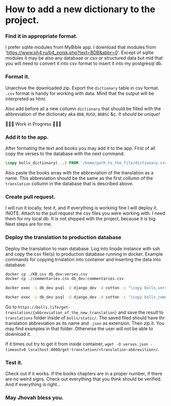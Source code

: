 # How to add a new dictionary to the project.

### Find it in appropriate format.

I prefer sqlite modules from MyBible app. I download that modules from 'https://www.ph4.ru/b4_poisk.php?text=BDB&abbr=0'. Except of sqlite modules it may be also any database or csv or structured data but mid that you will need to convert it into csv format to insert it into my postgresql db.

### Format it.

Unarchive the downloaded zip. Export the `dictionary` table in csv format. `.csv` format is handy for working with data.  Mind that the output will be interpreted as html.

Also add before all a new collumn `dictionary` that should be filled with the abbreviation of the dictionaty aka `BDB`, `RUSD`, `BDBSC` &c. *It should be unique!*

🚧🚧🚧 Work in Progress 🚧🚧🚧

### Add it to the app.

After formating the text and books you may add it to the app. First of all copy the verses to the database with the next command:

```sql
\copy bolls_dictionary(...) FROM '/home/path_to_the_file/dictionary.csv' DELIMITER '|' CSV HEADER;
```

Also paste the books array with the abbreviation of the translation as a name. This abbreviation should be the same as the first collumn of the `translation` collumn in the database that is described above.

### Create pull request.

I will run it locally, test it, and if everything is workinig fine I will deploy it.
!NOTE. Attach to the pull request the csv files you were working with. I need them for my local db. It is not shipped with the project, because it is big. Next steps are for me.

### Deploy the translation to production database

Deploy the translation to main database. Log into linode instance with ssh and copy the csv file(s) to production database running in docker. Example commands for copying trnslation into container and inserting the data into database:

```bash
docker cp ./KB.csv db_dev:verses.csv
docker cp ./commentaries.csv db_dev:commentaries.csv

docker exec -i db_dev psql -U django_dev -d cotton -c "\copy bolls_verses(translation, book, chapter, verse, text) FROM 'verses.csv' DELIMITER ',' CSV HEADER;"

docker exec -i db_dev psql -U django_dev -d cotton -c "\copy bolls_commentary(translation, book, chapter, verse, text) FROM 'commentaries.csv' DELIMITER ',' CSV HEADER;"
```

Go to `https://bolls.life/get-translation/{abbreviation_of_the_new_translation}` and save the result to `translations` folder inside of `bolls/static/`. The saved filed should have thr translation abbreviation as its name and `.json` as extension. Then zip it. You may find examples in that folder. Otherwise the user will not be able to download it.

If it times out try to get it from inside container, `wget -O verses.json -timeout=0 localhost:8000/get-translation/<translation-abbrevition>/`.

### Test it.

Check out if it works. If the books chapters are in a proper number, if there are no weird signs. Check out everything that you think should be verified. And if everything is right...


### May Jhovah bless you.
